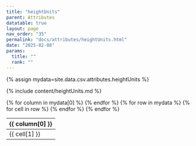 ```yaml
---
title: "heightUnits"
parent: Attributes
datatable: true
layout: page
nav_order: "35"
permalink: "docs/attributes/heightUnits.html"
date: "2025-02-08"
params:
  title: ""
  rank: ""
---
```

{% assign mydata=site.data.csv.attributes.heightUnits %} 

{% include content/heightUnits.md %}

<table id="myTable" class="display" style="width:100%">
    <thead>
    {% for column in mydata[0] %}
        <th>{{ column[0] }}</th>
    {% endfor %}
    </thead>
    <tbody>
    {% for row in mydata %}
        <tr>
        {% for cell in row %}
            <td>{{ cell[1] }}</td>
        {% endfor %}
        </tr>
    {% endfor %}
    </tbody>
</table>
<script type="text/javascript">
  $(document).ready(function () {
    $('#myTable').DataTable({
      responsive: true,
      deferRender: false,
      paging: false,
      order: [],
    });
  });
</script>
